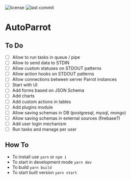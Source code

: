 ![license](https://img.shields.io/github/license/jakubkarabula/next-parrot.svg)
![last commit](https://img.shields.io/github/last-commit/jakubkarabula/next-parrot.svg)
# AutoParrot

## To Do
- [ ] Allow to run tasks in queue / pipe
- [ ] Allow to send data to STDIN
- [ ] Allow custom statuses on STDOUT patterns
- [ ] Allow action hooks on STDOUT patterns
- [ ] Allow connections between server Parrot instances
- [ ] Start with UI
- [ ] Add forms based on JSON Schema
- [ ] Add charts
- [ ] Add custom actions in tables
- [ ] Add plugins module
- [ ] Allow saving schemas in DB (postgresql, mysql, mongo)
- [ ] Allow saving schemas in external sources (firebase?)
- [ ] Add user login mechanism
- [ ] Run tasks and manage per user

## How To
- To install use `yarn` or `npm i`
- To start in development mode `yarn dev`
- To build `yarn build`
- To start built version `yarn start`
